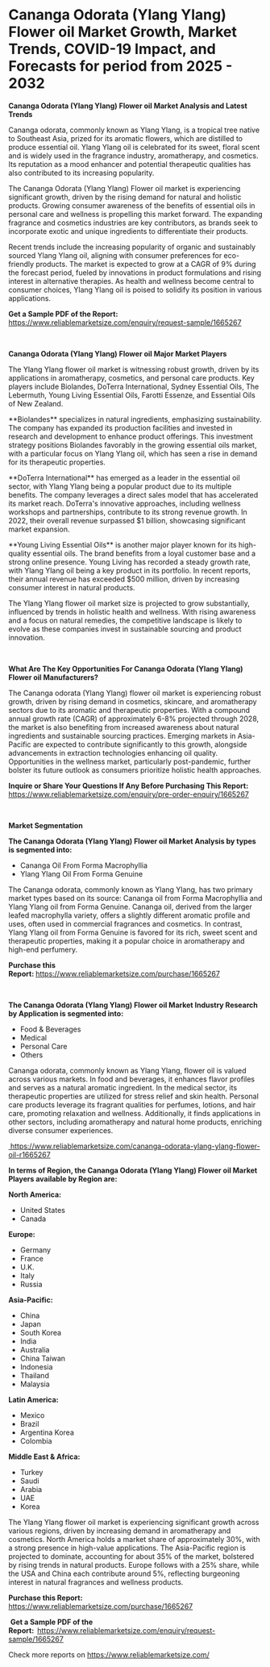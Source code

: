 <p><h1>Cananga Odorata (Ylang Ylang) Flower oil Market Growth, Market Trends, COVID-19 Impact, and Forecasts for period from 2025 - 2032</h1></p><p><strong>Cananga Odorata (Ylang Ylang) Flower oil Market Analysis and Latest Trends</strong></p>
<p><p>Cananga odorata, commonly known as Ylang Ylang, is a tropical tree native to Southeast Asia, prized for its aromatic flowers, which are distilled to produce essential oil. Ylang Ylang oil is celebrated for its sweet, floral scent and is widely used in the fragrance industry, aromatherapy, and cosmetics. Its reputation as a mood enhancer and potential therapeutic qualities has also contributed to its increasing popularity.</p><p>The Cananga Odorata (Ylang Ylang) Flower oil market is experiencing significant growth, driven by the rising demand for natural and holistic products. Growing consumer awareness of the benefits of essential oils in personal care and wellness is propelling this market forward. The expanding fragrance and cosmetics industries are key contributors, as brands seek to incorporate exotic and unique ingredients to differentiate their products.</p><p>Recent trends include the increasing popularity of organic and sustainably sourced Ylang Ylang oil, aligning with consumer preferences for eco-friendly products. The market is expected to grow at a CAGR of 9% during the forecast period, fueled by innovations in product formulations and rising interest in alternative therapies. As health and wellness become central to consumer choices, Ylang Ylang oil is poised to solidify its position in various applications.</p></p>
<p><strong>Get a Sample PDF of the Report:&nbsp;</strong> <a href="https://www.reliablemarketsize.com/enquiry/request-sample/1665267?utm_campaign=2300&utm_medium=2&utm_source=Github&utm_content=ia&utm_term=09032025&utm_id=cananga-odorata-ylang-ylang-flower-oil">https://www.reliablemarketsize.com/enquiry/request-sample/1665267</a></p>
<p>&nbsp;</p>
<p><strong>Cananga Odorata (Ylang Ylang) Flower oil Major Market Players</strong></p>
<p><p>The Ylang Ylang flower oil market is witnessing robust growth, driven by its applications in aromatherapy, cosmetics, and personal care products. Key players include Biolandes, DoTerra International, Sydney Essential Oils, The Lebermuth, Young Living Essential Oils, Farotti Essenze, and Essential Oils of New Zealand.</p><p>**Biolandes** specializes in natural ingredients, emphasizing sustainability. The company has expanded its production facilities and invested in research and development to enhance product offerings. This investment strategy positions Biolandes favorably in the growing essential oils market, with a particular focus on Ylang Ylang oil, which has seen a rise in demand for its therapeutic properties.</p><p>**DoTerra International** has emerged as a leader in the essential oil sector, with Ylang Ylang being a popular product due to its multiple benefits. The company leverages a direct sales model that has accelerated its market reach. DoTerra's innovative approaches, including wellness workshops and partnerships, contribute to its strong revenue growth. In 2022, their overall revenue surpassed $1 billion, showcasing significant market expansion.</p><p>**Young Living Essential Oils** is another major player known for its high-quality essential oils. The brand benefits from a loyal customer base and a strong online presence. Young Living has recorded a steady growth rate, with Ylang Ylang oil being a key product in its portfolio. In recent reports, their annual revenue has exceeded $500 million, driven by increasing consumer interest in natural products.</p><p>The Ylang Ylang flower oil market size is projected to grow substantially, influenced by trends in holistic health and wellness. With rising awareness and a focus on natural remedies, the competitive landscape is likely to evolve as these companies invest in sustainable sourcing and product innovation.</p></p>
<p>&nbsp;</p>
<p><strong>What Are The Key Opportunities For Cananga Odorata (Ylang Ylang) Flower oil Manufacturers?</strong></p>
<p><p>The Cananga odorata (Ylang Ylang) flower oil market is experiencing robust growth, driven by rising demand in cosmetics, skincare, and aromatherapy sectors due to its aromatic and therapeutic properties. With a compound annual growth rate (CAGR) of approximately 6-8% projected through 2028, the market is also benefiting from increased awareness about natural ingredients and sustainable sourcing practices. Emerging markets in Asia-Pacific are expected to contribute significantly to this growth, alongside advancements in extraction technologies enhancing oil quality. Opportunities in the wellness market, particularly post-pandemic, further bolster its future outlook as consumers prioritize holistic health approaches.</p></p>
<p><strong>Inquire or Share Your Questions If Any Before Purchasing This Report:</strong> <a href="https://www.reliablemarketsize.com/enquiry/pre-order-enquiry/1665267?utm_campaign=2300&utm_medium=2&utm_source=Github&utm_content=ia&utm_term=09032025&utm_id=cananga-odorata-ylang-ylang-flower-oil">https://www.reliablemarketsize.com/enquiry/pre-order-enquiry/1665267</a></p>
<p>&nbsp;</p>
<p><strong>Market Segmentation</strong></p>
<p><strong>The Cananga Odorata (Ylang Ylang) Flower oil Market Analysis by types is segmented into:</strong></p>
<p><ul><li>Cananga Oil From Forma Macrophyllia</li><li>Ylang Ylang Oil From Forma Genuine</li></ul></p>
<p><p>The Cananga odorata, commonly known as Ylang Ylang, has two primary market types based on its source: Cananga oil from Forma Macrophyllia and Ylang Ylang oil from Forma Genuine. Cananga oil, derived from the larger leafed macrophylla variety, offers a slightly different aromatic profile and uses, often used in commercial fragrances and cosmetics. In contrast, Ylang Ylang oil from Forma Genuine is favored for its rich, sweet scent and therapeutic properties, making it a popular choice in aromatherapy and high-end perfumery.</p></p>
<p><strong>Purchase this Report:&nbsp;</strong><a href="https://www.reliablemarketsize.com/purchase/1665267?utm_campaign=2300&utm_medium=2&utm_source=Github&utm_content=ia&utm_term=09032025&utm_id=cananga-odorata-ylang-ylang-flower-oil">https://www.reliablemarketsize.com/purchase/1665267</a></p>
<p>&nbsp;</p>
<p><strong>The Cananga Odorata (Ylang Ylang) Flower oil Market Industry Research by Application is segmented into:</strong></p>
<p><ul><li>Food & Beverages</li><li>Medical</li><li>Personal Care</li><li>Others</li></ul></p>
<p><p>Cananga odorata, commonly known as Ylang Ylang, flower oil is valued across various markets. In food and beverages, it enhances flavor profiles and serves as a natural aromatic ingredient. In the medical sector, its therapeutic properties are utilized for stress relief and skin health. Personal care products leverage its fragrant qualities for perfumes, lotions, and hair care, promoting relaxation and wellness. Additionally, it finds applications in other sectors, including aromatherapy and natural home products, enriching diverse consumer experiences.</p></p>
<p><a href="https://www.reliablemarketsize.com/cananga-odorata-ylang-ylang-flower-oil-r1665267?utm_campaign=2300&utm_medium=2&utm_source=Github&utm_content=ia&utm_term=09032025&utm_id=cananga-odorata-ylang-ylang-flower-oil">&nbsp;https://www.reliablemarketsize.com/cananga-odorata-ylang-ylang-flower-oil-r1665267</a></p>
<p><strong>In terms of Region, the Cananga Odorata (Ylang Ylang) Flower oil Market Players available by Region are:</strong></p>
<p>
    <p> <strong> North America: </strong>
        <ul>
            <li>United States</li>
            <li>Canada</li>
        </ul>
        </p> 
    <p> <strong> Europe: </strong>
        <ul>
            <li>Germany</li>
            <li>France</li>
            <li>U.K.</li>
            <li>Italy</li>
            <li>Russia</li>
        </ul>
        </p> 
    <p> <strong> Asia-Pacific: </strong>
        <ul>
            <li>China</li>
            <li>Japan</li>
            <li>South Korea</li>
            <li>India</li>
            <li>Australia</li>
            <li>China Taiwan</li>
            <li>Indonesia</li>
            <li>Thailand</li>
            <li>Malaysia</li>
        </ul>
        </p> 
    <p> <strong> Latin America: </strong>
        <ul>
            <li>Mexico</li>
            <li>Brazil</li>
            <li>Argentina Korea</li>
            <li>Colombia</li>
        </ul>
        </p> 
    <p> <strong> Middle East & Africa: </strong>
        <ul>
            <li>Turkey</li>
            <li>Saudi</li>
            <li>Arabia</li>
            <li>UAE</li>
            <li>Korea</li>
        </ul>
    </p>
    </p>
<p><p>The Ylang Ylang flower oil market is experiencing significant growth across various regions, driven by increasing demand in aromatherapy and cosmetics. North America holds a market share of approximately 30%, with a strong presence in high-value applications. The Asia-Pacific region is projected to dominate, accounting for about 35% of the market, bolstered by rising trends in natural products. Europe follows with a 25% share, while the USA and China each contribute around 5%, reflecting burgeoning interest in natural fragrances and wellness products.</p></p>
<p><strong>Purchase this Report: </strong><a href="https://www.reliablemarketsize.com/purchase/1665267?utm_campaign=2300&utm_medium=2&utm_source=Github&utm_content=ia&utm_term=09032025&utm_id=cananga-odorata-ylang-ylang-flower-oil">https://www.reliablemarketsize.com/purchase/1665267</a></p>
<p>&nbsp;<strong>Get a Sample PDF of the Report:&nbsp;&nbsp;</strong><a href="https://www.reliablemarketsize.com/enquiry/request-sample/1665267?utm_campaign=2300&utm_medium=2&utm_source=Github&utm_content=ia&utm_term=09032025&utm_id=cananga-odorata-ylang-ylang-flower-oil">https://www.reliablemarketsize.com/enquiry/request-sample/1665267</a></p>
<p><strong></strong></p>
<p>Check more reports on <a href="https://www.reliablemarketsize.com/?utm_campaign=2300&utm_medium=2&utm_source=Github&utm_content=ia&utm_term=09032025&utm_id=cananga-odorata-ylang-ylang-flower-oil">https://www.reliablemarketsize.com/</a></p>